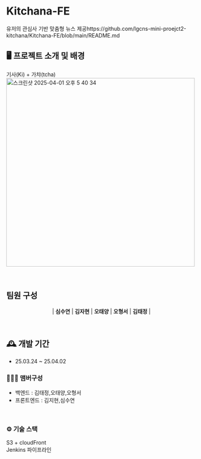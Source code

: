 # Kitchana-FE
유저의 관심사 기반 맞춤형 뉴스 제공https://github.com/lgcns-mini-proejct2-kitchana/Kitchana-FE/blob/main/README.md


## 🖥️ 프로젝트 소개 및 배경
기사(Ki) + 가챠(tcha)
<img width="499" alt="스크린샷 2025-04-01 오후 5 40 34" src="https://github.com/user-attachments/assets/3da1e870-692f-4e0c-a0d2-2e6f7ae01788" />

<br>

## 팀원 구성

<div align="center">

| **심수연** | **김자현** | **오태양** | **오형서** | **김태정** |


</div>

<br>

## 🕰️ 개발 기간
* 25.03.24 ~ 25.04.02

### 🧑‍🤝‍🧑 맴버구성
 - 백엔드  : 김태정,오태양,오형서
 - 프론트엔드 : 김지현,심수연

<br>

### ⚙️ 기술 스택
S3 + cloudFront <br/>
Jenkins 파이프라인

<br>

